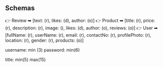 ## Schemas

👉 Review ➡ [text: (r), likes: (d), author: (o)]
👉 Product ➡ [title: (r), price: (r), description: (r), image: (), likes: (d), author: (o), reviews: (o)]
👉 User ➡ [fullName: (r), userName: (r), email: (r), contactNo: (r), profilePhoto: (r), location: (r), gender: (r), products: (o)]

username: min (3)
password: min(6)

title: min(5) max(15)